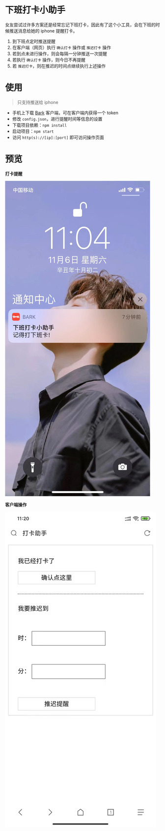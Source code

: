 # 下班打卡小助手

女友尝试过许多方案还是经常忘记下班打卡，因此有了这个小工具，会在下班的时候推送消息给她的 iphone 提醒打卡。

1. 到下班点定时推送提醒
2. 在客户端（网页）执行 `确认打卡` 操作或 `推迟打卡` 操作
3. 若到点未进行操作，则会每隔一分钟推送一次提醒
4. 若执行 `确认打卡` 操作，则今日不再提醒
5. 若 `推迟打卡`，则在推迟的时间点继续执行上述操作

# 使用

> 只支持推送给 iphone

- 手机上下载 [Bark](https://github.com/Finb/Bark) 客户端，可在客户端内获得一个 token
- 修改 `config.json`，进行提醒时间等信息的设置
- 下载项目依赖：`npm install`
- 启动项目：`npm start`
- 访问 `http(s)://[ip]:[port]` 即可访问操作页面

# 预览

**打卡提醒**

![提醒](./notify.jpg)

**客户端操作**

![操作](./client.jpg)

